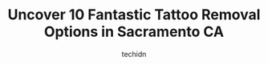 ---
layout: ampstory
image: https://i0.wp.com/www.depkes.org/wp-content/uploads/2023/06/tattoo-removal-0-in-sacramento-ca-1685771975.jpeg?resize=640,853
author: techidn
featured: false
description: Discover the impressive array of Tattoo Removal options in Sacramento CA, where you can find 10 of the largest Tattoo Removal establishments in the area. From renowned classics to hidden gem
title: Uncover 10 Fantastic Tattoo Removal Options in Sacramento CA
cover:
   title: Uncover 10 Fantastic Tattoo Removal Options in Sacramento CA
   subtitle: Rickpate
   background: https://www.depkes.org/wp-content/uploads/2023/06/tattoo-removal-0-in-sacramento-ca-1685771975.jpeg

pages: 
 - layout: thirds
   top: <h1>#1 Body Bazzare Tattoo & Piercing</h1>
   bottom: "<p>Absolutely the best! Came here for some tattoos and piercings and perfect every time. Everyone is so chill and welcoming and makes you feel so comfortable. Jacob and Lana</p>"
   background: https://www.depkes.org/wp-content/uploads/2023/06/tattoo-removal-1-in-sacramento-ca-1685771976.png
   backgroundblur: true
 - layout: thirds
   top: <h1>#2 Stylz Tattoos & Piercings</h1>
   bottom: "<p>My daughter and I will only go to Biagio for all of our piercings. He is the very best! He has such a calming presence that sets me at ease  every time. He is also very t</p>"
   background: https://www.depkes.org/wp-content/uploads/2023/06/tattoo-removal-2-in-sacramento-ca-1685771976.png
   cta:
      link: https://www.depkes.org/blog/uncover-10-fantastic-tattoo-removal-options-in-sacramento-ca/
      text: Uncover 10 Fantastic Tattoo Removal Options in Sacramento CA
 - layout: thirds
   top: <h1>#3 Aesthetic Envy</h1>
   bottom: "<p>1321 Howe Ave Unit 111, Sacramento, CA 95825, United States</p>"
   background: https://www.depkes.org/wp-content/uploads/2023/06/tattoo-removal-3-in-sacramento-ca-1685771977.jpeg
   cta:
      link: https://www.depkes.org/blog/uncover-10-fantastic-tattoo-removal-options-in-sacramento-ca/
      text: Uncover 10 Fantastic Tattoo Removal Options in Sacramento CA
 - layout: thirds
   top: <h1>#4 Sacramento Tattoo & Piercing</h1>
   bottom: "<p>2722 X St, Sacramento, CA 95818, United States</p>"
   background: https://images.unsplash.com/photo-1618556658017-fd9c732d1360?ixlib=rb-4.0.3&ixid=MnwxMjA3fDB8MHxwaG90by1wYWdlfHx8fGVufDB8fHx8&auto=format&fit=crop&w=640&h=853&q=80
   cta:
      link: https://www.depkes.org/blog/uncover-10-fantastic-tattoo-removal-options-in-sacramento-ca/
      text: Uncover 10 Fantastic Tattoo Removal Options in Sacramento CA
 - layout: thirds
   top: <h1>#5 Sac City Tattoo</h1>
   bottom: "<p>8294 Folsom Blvd #2, Sacramento, CA 95826, United States</p>"
   background: https://images.unsplash.com/photo-1489694553447-4c9339da310d?ixlib=rb-4.0.3&ixid=MnwxMjA3fDB8MHxwaG90by1wYWdlfHx8fGVufDB8fHx8&auto=format&fit=crop&w=640&h=853&q=80
   cta:
      link: https://www.depkes.org/blog/uncover-10-fantastic-tattoo-removal-options-in-sacramento-ca/
      text: Uncover 10 Fantastic Tattoo Removal Options in Sacramento CA
 - layout: thirds
   top: <h1>#6 Relentless Tattoo</h1>
   bottom: "<p>1422 28th St, Sacramento, CA 95816, United States</p>"
   background: https://plus.unsplash.com/premium_photo-1664640458616-3c74f8cb4589?ixlib=rb-4.0.3&ixid=MnwxMjA3fDB8MHxwaG90by1wYWdlfHx8fGVufDB8fHx8&auto=format&fit=crop&w=640&h=853&q=80
   cta:
      link: https://www.depkes.org/blog/uncover-10-fantastic-tattoo-removal-options-in-sacramento-ca/
      text: Uncover 10 Fantastic Tattoo Removal Options in Sacramento CA
 - layout: thirds
   top: <h1>#7 Pretty Please Aesthetics</h1>
   bottom: "<p>924 57th St, Sacramento, CA 95819, United States</p>"
   background: https://images.unsplash.com/photo-1547366785-564103df7e13?ixlib=rb-4.0.3&ixid=MnwxMjA3fDB8MHxwaG90by1wYWdlfHx8fGVufDB8fHx8&auto=format&fit=crop&w=640&h=853&q=80
   cta:
      link: https://www.depkes.org/blog/uncover-10-fantastic-tattoo-removal-options-in-sacramento-ca/
      text: Uncover 10 Fantastic Tattoo Removal Options in Sacramento CA
 - layout: thirds
   middle: Continue reading...
   background: https://images.unsplash.com/photo-1531169509526-f8f1fdaa4a67?ixlib=rb-4.0.3&ixid=MnwxMjA3fDB8MHxwaG90by1wYWdlfHx8fGVufDB8fHx8&auto=format&fit=crop&w=640&h=853&q=80
   cta:
      link: https://www.depkes.org/blog/uncover-10-fantastic-tattoo-removal-options-in-sacramento-ca/
      text: Uncover 10 Fantastic Tattoo Removal Options in Sacramento CA
      
---